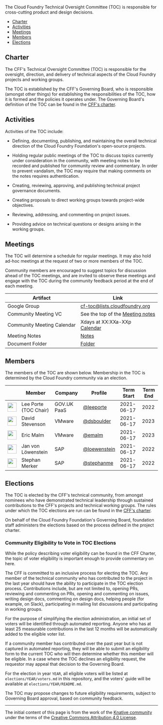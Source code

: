 The Cloud Foundry Technical Oversight Committee (TOC) is responsible for cross-cutting
product and design decisions.

- [Charter](#charter)
- [Activities](#activities)
- [Meetings](#meetings)
- [Members](#members)
- [Elections](#elections)

## Charter

The CFF's Technical Oversight Committee (TOC) is responsible for the oversight, 
direction, and delivery of technical aspects of the Cloud Foundry projects and 
working groups.

The TOC is established by the CFF's Governing Board, who is responsible (amongst
other things) for establishing the responsibilities of the TOC, how it is formed 
and the policies it operates under. The Governing Board's definition of the TOC can 
be found in the [CFF's charter](../governing-board/charter.md).

## Activities

Activities of the TOC include:

- Defining, documenting, publishing, and maintaining the overall technical
  direction of the Cloud Foundry Foundation's open-source projects.

- Holding regular public meetings of the TOC to discuss topics currently under
  consideration in the community, with meeting notes to be recorded and
  published for community review and commentary. In order to prevent
  vandalism, the TOC may require that making comments on the notes requires
  authentication.

- Creating, reviewing, approving, and publishing technical project governance
  documents.

- Creating proposals to direct working groups towards project-wide objectives.

- Reviewing, addressing, and commenting on project issues.

- Providing advice on technical questions or designs arising in the working
  groups.

## Meetings

The TOC will determine a schedule for regular meetings. It may also hold ad-hoc
meetings at the request of two or more members of the TOC.

Community members are encouraged to suggest topics for discussion ahead of the
TOC meetings, and are invited to observe these meetings and engage with the TOC
during the community feedback period at the end of each meeting.

| Artifact                   | Link                                                                                                                                                     |
| -------------------------- | -------------------------------------------------------------------------------------------------------------------------------------------------------- |
| Google Group               | [cf-toc@lists.cloudfoundry.org](https://lists.cloudfoundry.org//g/cf-toc)                                                                                |
| Community Meeting VC       | See the top of the [Meeting notes]()                                                                                                                     |
| Community Meeting Calendar | Xdays at XX:XXa-XXp <br>[Calendar]()                                                                                                                     |
| Meeting Notes              | [Notes]()                                                                                                                                                |
| Document Folder            | [Folder]()                                                                                                                                               |

## Members

The members of the TOC are shown below. Membership in the TOC is determined by
the Cloud Foundry community via an election.

| &nbsp;                                                      | Member                | Company     | Profile                                        | Term Start | Term End |
| ----------------------------------------------------------- | --------------------- | ----------- | ---------------------------------------------- | ---------- | --------
| <img width="30px" src="https://github.com/leeporte.png">    | Lee Porte (TOC Chair) | GOV.UK PaaS | [@leeporte](https://github.com/leeporte)       | 2021-06-17 | 2022     |
| <img width="30px" src="https://github.com/dsboulder.png">   | David Stevenson       | VMware      | [@dsboulder](https://github.com/dsboulder)     | 2021-06-17 | 2023     |
| <img width="30px" src="https://github.com/emalm.png">       | Eric Malm             | VMware      | [@emalm](https://github.com/emalm)             | 2021-06-17 | 2023     |
| <img width="30px" src="https://github.com/loewenstein.png"> | Jan von Löwenstein    | SAP         | [@loewenstein](https://github.com/loewenstein) | 2021-06-17 | 2022     |
| <img width="30px" src="https://github.com/stephanme.png">   | Stephan Merker        | SAP         | [@stephanme](https://github.com/stephanme)     | 2021-06-17 | 2022     |


## Elections

The TOC is elected by the CFF's technical community, from amongst nominees who
have demonstrated technical leadership through sustained contributions to the CFF's
projects and technical working groups. The rules under which the TOC elections are run
can be found in the [CFF's charter](../governing-board/charter.md).

On behalf of the Cloud Foundry Foundation's Governing Board, foundation staff administers 
the elections based on the process defined in the project charter.

### Community Eligibility to Vote in TOC Elections

While the policy describing voter eligibility can be found in the CFF Charter, the topic
of voter eligibility is important enough to provide commentary on here.

The CFF is committed to an inclusive process for electing the TOC. Any member of the
technical community who has contributed to the project in the last year should 
have the ability to participate in the TOC election process. Contributions include, 
but are not limited to, opening PRs, reviewing and commenting on PRs, opening and 
commenting on issues, writing design docs, commenting on design docs, helping people 
(for example, on Slack), participating in mailing list discussions and participating in 
working groups. 

For the purpose of simplifying the election administration, an initial set of voters 
will be identified through automated reporting. Anyone who has at least 25 measurable
contributions in the last 12 months will be automatically added to the eligible voter 
list.

If a community member has contributed over the past year but is not captured in automated
reporting, they will be able to submit an eligibility form to the current TOC who will 
then determine whether this member will be eligible. In a case where the 
TOC declines an eligibility request, the requestor may appeal that decision
to the Governing Board.

For the election in year `YEAR`, all eligible voters will be listed at
`elections/YEAR/voters.md` in this repository, and the voters' guide will be
available at `elections/YEAR/README.md`.

The TOC may propose changes to future eligibility requirements, subject to Governing Board
approval, based on community feedback.

---

The initial content of this page is from the work of the [Knative community](https://github.com/knative/community)
under the terms of the [Creative Commons Attribution 4.0 License](https://creativecommons.org/licenses/by/4.0/).
